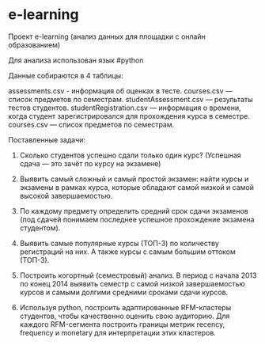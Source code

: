 # e-learning

Проект e-learning (анализ данных для площадки с онлайн образованием) 

Для анализа использован язык #python

Данные собираются в 4 таблицы:

assessments.csv  - информация об оценках в тесте. 
courses.csv — список предметов по семестрам.
studentAssessment.csv — результаты тестов студентов. 
studentRegistration.csv — информация о времени, когда студент зарегистрировался для прохождения курса в семестре.
courses.csv — список предметов по семестрам.

Поставленные задачи:

1. Сколько студентов успешно сдали только один курс? (Успешная сдача — это зачёт по курсу на экзамене)

2. Выявить самый сложный и самый простой экзамен: найти курсы и экзамены в рамках курса, которые обладают самой низкой и самой высокой завершаемостью.

3. По каждому предмету определить средний срок сдачи экзаменов (под сдачей понимаем последнее успешное прохождение экзамена студентом).

4. Выявить самые популярные курсы (ТОП-3) по количеству регистраций на них. А также курсы с самым большим оттоком (ТОП-3).

5. Построить когортный (семестровый) анализ. В период с начала 2013 по конец 2014 выявить семестр с самой низкой завершаемостью курсов и самыми долгими средними сроками сдачи курсов.

6. Используя python, построить адаптированные RFM-кластеры студентов, чтобы качественно оценить свою аудиторию. Для каждого RFM-сегмента построить границы метрик recency, frequency и monetary для интерпретации этих кластеров. 
